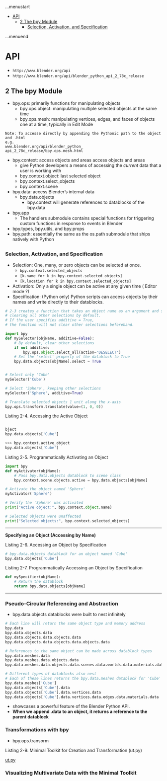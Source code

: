 ...menustart

 - [API](#db974238714ca8de634a7ce1d083a14f)
	 - [2 The bpy Module](#b8836758104839a89ea645e997c6f8cb)
		 - [Selection, Activation, and Specification](#f1189fbbb6cb319df8b3a5ad5b3faaef)

...menuend


<h2 id="db974238714ca8de634a7ce1d083a14f"></h2>

# API

 - `http://www.blender.org/api`
 - `http://www.blender.org/api/blender_python_api_2_78c_release`

<h2 id="b8836758104839a89ea645e997c6f8cb"></h2>

## 2 The bpy Module

 - bpy.ops:  primarily functions for manipulating objects
    - bpy.ops.object: manipulating multiple selected objects at the same time
    - bpy.ops.mesh: manipulating vertices, edges, and faces of objects one at a time, typically in Edit Mode

```
Note: To accesse directly by appending the Pythonic path to the object and .html
e.g.
www.blender.org/api/blender_python_ api_2_78c_release/bpy.ops.mesh.html
```

 - bpy.context:  access objects and areas access objects and areas
    - give Python developers a means of accessing the *current* data that a user is working with
    - bpy.context.object: last selected object
    - bpy.context.select_objects
    - bpy.context.scene
 - bpy.data: access Blender’s internal data
    - bpy.data.objects 
        - bpy.context will generate references to datablocks of the bpy.data
 - bpy.app
    - The handlers submodule contains special functions for triggering custom functions in response to events in Blender
 - bpy.types, bpy.utils, and bpy.props
 - bpy.path: essentially the same as the os.path submodule that ships natively with Python
    
<h2 id="f1189fbbb6cb319df8b3a5ad5b3faaef"></h2>

### Selection, Activation, and Specification

 - Selection: One, many, or zero objects can be selected at once.
    - `bpy.context.selected_objects`
    - `[k.name for k in bpy.context.selected_objects]`
    - `[k.location for k in bpy.context.selected_objects]`
 - Activation: Only a single object can be active at any given time ( Editor mode ?)
 - Specification: (Python only) Python scripts can access objects by their names and write directly to their datablocks.


```python
# 2-3 creates a function that takes an object name as an argument and selects it, 
# clearing all other selections by default. 
# If the user specifies additive = True, 
# the function will not clear other selections beforehand.

import bpy
def mySelector(objName, additive=False):
    # By default, clear other selections
    if not additive:
        bpy.ops.object.select_all(action='DESELECT')
    # Set the 'select' property of the datablock to True
    bpy.data.objects[objName].select = True


# Select only 'Cube'
mySelector('Cube')

# Select 'Sphere', keeping other selections 
mySelector('Sphere', additive=True)

# Translate selected objects 1 unit along the x-axis
bpy.ops.transform.translate(value=(1, 0, 0))
```


Listing 2-4. Accessing the Active Object

```python

bject
bpy.data.objects['Cube']

>>> bpy.context.active_object
bpy.data.objects['Cube']
```    


Listing 2-5. Programmatically Activating an Object

```python
import bpy
def myActivator(objName):
    # Pass bpy.data.objects datablock to scene class
    bpy.context.scene.objects.active = bpy.data.objects[objName]

# Activate the object named 'Sphere' 
myActivator('Sphere')

# Verify the 'Sphere' was activated 
print("Active object:", bpy.context.object.name)

# Selected objects were unaffected
print("Selected objects:", bpy.context.selected_objects)
```

---

**Specifying an Object (Accessing by Name)**

Listing 2-6. Accessing an Object by Specification

```python
# bpy.data.objects datablock for an object named 'Cube'
bpy.data.objects['Cube']
```

Listing 2-7. Programmatically Accessing an Object by Specification

```python
def mySpecifier(objName):
    # Return the datablock
    return bpy.data.objects[objName]
```

---

### Pseudo-Circular Referencing and Abstraction

 - bpy.data.objects datablocks were built to nest infinitely

```python
# Each line will return the same object type and memory address
bpy.data
bpy.data.objects.data
bpy.data.objects.data.objects.data
bpy.data.objects.data.objects.data.objects.data

# References to the same object can be made across datablock types
bpy.data.meshes.data
bpy.data.meshes.data.objects.data
bpy.data.meshes.data.objects.data.scenes.data.worlds.data.materials.data

# Different types of datablocks also nest
# Each of these lines returns the bpy.data.meshes datablock for 'Cube'
bpy.data.meshes['Cube']
bpy.data.objects['Cube'].data 
bpy.data.objects['Cube'].data.vertices.data 
bpy.data.objects['Cube'].data.vertices.data.edges.data.materials.data
```

 - showcases a powerful feature of the Blender Python API.
 - **When we append .data to an object, it returns a reference to the parent datablock**

### Transformations with bpy

 - bpy.ops.transorm

Listing 2-9. Minimal Toolkit for Creation and Transformation (ut.py)

[ut.py](https://raw.githubusercontent.com/mebusy/notes/master/codes/blender_ut.py)

### Visualizing Multivariate Data with the Minimal Toolkit


